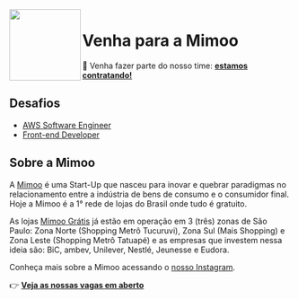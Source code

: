 <img src="https://github.com/mimoo-tech.png" width="127px" height="127px" align="left"/>

# Venha para a Mimoo
:handshake: Venha fazer parte do nosso time: [**estamos contratando!**](https://github.com/mimoo-tech/jobs/issues)

## Desafios
- [AWS Software Engineer](./desafios/backend/README.md)
- [Front-end Developer](./desafios/frontend/README.md)

## Sobre a Mimoo

A [Mimoo](https://www.mimoogratis.com.br/) é uma Start-Up que nasceu para inovar e quebrar paradigmas no relacionamento entre a indústria de bens de consumo e o consumidor final. Hoje a Mimoo é a 1° rede de lojas do Brasil onde tudo é gratuito.

As lojas [Mimoo Grátis](https://www.mimoogratis.com.br/) já estão em operação em 3 (três) zonas de São Paulo: Zona Norte (Shopping Metrô Tucuruvi), Zona Sul (Mais Shopping) e Zona Leste (Shopping Metrô Tatuapé) e as empresas que investem nessa ideia são: BiC, ambev, Unilever, Nestlé, Jeunesse e Eudora.

Conheça mais sobre a Mimoo acessando o [nosso Instagram](https://www.instagram.com/mimoo.gratis/).

:point_right: [**Veja as nossas vagas em aberto**](https://github.com/mimoo-tech/jobs/issues)